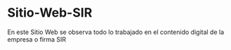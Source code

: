 # Sitio-Web-SIR
En este Sitio Web se observa todo lo trabajado en el contenido digital de la empresa o firma SIR
